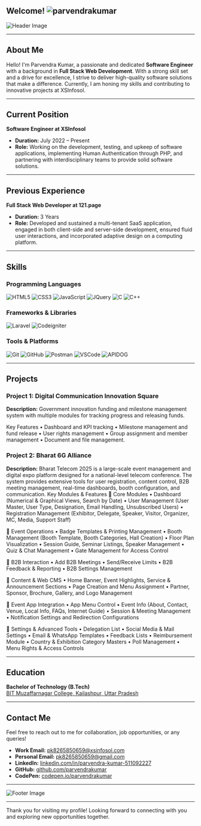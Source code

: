 <!-- # Parvendra Kumar's Professional Profile -->

## Welcome! ![parvendrakumar](https://komarev.com/ghpvc/?username=YourUserName&label=Profile%20views&color=0e75b6&style=flat)

![Header Image](https://i.pinimg.com/736x/6e/03/21/6e0321597039afa3bc11d02d52fdfa6e.jpg)

---

## About Me

Hello! I'm Parvendra Kumar, a passionate and dedicated **Software Engineer** with a background in **Full Stack Web Development**. With a strong skill set and a drive for excellence, I strive to deliver high-quality software solutions that make a difference. Currently, I am honing my skills and contributing to innovative projects at XSInfosol.

---

## Current Position

**Software Engineer at XSInfosol**

- **Duration:** July 2022 – Present
- **Role:** Working on the development, testing, and upkeep of software applications, implementing Human Authentication through PHP, and partnering with interdisciplinary teams to provide solid software solutions.

---

## Previous Experience

**Full Stack Web Developer at 121.page**

- **Duration:** 3 Years
- **Role:** Developed and sustained a multi-tenant SaaS application, engaged in both client-side and server-side development, ensured fluid user interactions, and incorporated adaptive design on a computing platform.

---

## Skills

### Programming Languages
![HTML5](https://img.shields.io/badge/HTML5-E34F26?style=for-the-badge&logo=html5&logoColor=white)
![CSS3](https://img.shields.io/badge/CSS3-1572B6?style=for-the-badge&logo=css3&logoColor=white)
![JavaScript](https://img.shields.io/badge/JavaScript-F7DF1E?style=for-the-badge&logo=javascript&logoColor=black)
![JQuery](https://img.shields.io/badge/jQuery-598ac2?style=for-the-badge&logo=jquery&logoColor=black)
![C](https://img.shields.io/badge/C-a7b8cb?style=for-the-badge&logo=C&logoColor=white)
![C++](https://img.shields.io/badge/C++-024482?style=for-the-badge&logo=&logoColor=white)

### Frameworks & Libraries
![Laravel](https://img.shields.io/badge/Laravel-f9343a?style=for-the-badge&logo=Laravel&logoColor=black)
![Codeigniter](https://img.shields.io/badge/codeigniter-dd4814?style=for-the-badge&logo=codeigniter&logoColor=black)

### Tools & Platforms
![Git](https://img.shields.io/badge/Git-F05032?style=for-the-badge&logo=git&logoColor=white)
![GitHub](https://img.shields.io/badge/GitHub-181717?style=for-the-badge&logo=github&logoColor=white)
![Postman](https://img.shields.io/badge/postman-ef5822?style=for-the-badge&logo=postman&logoColor=white)
![VSCode](https://img.shields.io/badge/VSCode-007ACC?style=for-the-badge&logo=visual-studio-code&logoColor=white)
![APIDOG](https://img.shields.io/badge/APIDOG-1477ff?style=for-the-badge&logo=postman&logoColor=white)

---

## Projects

### Project 1: Digital Communication Innovation Square
**Description:** Government innovation funding and milestone management system with multiple modules for tracking progress and releasing funds.

Key Features
•
Dashboard and KPI tracking
•
Milestone management and fund release
•
User rights management
•
Group assignment and member management
•
Document and file management.

### Project 2: Bharat 6G Alliance
**Description:** Bharat Telecom 2025 is a large-scale event management and digital expo platform designed for a national-level telecom conference. The system provides extensive tools for user registration, content control, B2B meeting management, real-time dashboards, booth configuration, and communication.
Key Modules & Features
🔹 Core Modules
• Dashboard (Numerical & Graphical Views, Search by Date)
• User Management (User Master, User Type, Designation, Email Handling, Unsubscribed Users)
• Registration Management (Exhibitor, Delegate, Speaker, Visitor, Organizer, MC, Media, Support Staff)

🔹 Event Operations
• Badge Templates & Printing Management
• Booth Management (Booth Template, Booth Categories, Hall Creation)
• Floor Plan Visualization
• Session Guide, Seminar Listings, Speaker Management
• Quiz & Chat Management
• Gate Management for Access Control

🔹 B2B Interaction
• Add B2B Meetings
• Send/Receive Limits
• B2B Feedback & Reporting
• B2B Settings Management

🔹 Content & Web CMS
• Home Banner, Event Highlights, Service & Announcement Sections
• Page Creation and Menu Assignment
• Partner, Sponsor, Brochure, Gallery, and Logo Management

🔹 Event App Integration
• App Menu Control
• Event Info (About, Contact, Venue, Local Info, FAQs, Internet Guide)
• Session & Meeting Management
• Notification Settings and Redirection Configurations

🔹 Settings & Advanced Tools
• Delegation List
• Social Media & Mail Settings
• Email & WhatsApp Templates
• Feedback Lists
• Reimbursement Module
• Country & Exhibition Category Masters
• Poll Management
• Menu Rights & Access Controls


---
## Education

**Bachelor of Technology (B.Tech)**  
[BIT Muzaffarnagar College, Kailashpur, Uttar Pradesh](https://www.bhagwantgroup.com)

---

## Contact Me

Feel free to reach out to me for collaboration, job opportunities, or any queries!

- **Work Email:** [pk8265850659@xsinfosol.com](mailto:pk8265850659@xsinfosol.com)
- **Personal Email:** [pk8265850659@gmail.com](mailto:pk8265850659@gmail.com)
- **LinkedIn:** [linkedin.com/in/parvendra-kumar-511092227](https://www.linkedin.com/in/parvendra-kumar-511092227/)
- **GitHub:** [github.com/parvendrakumar](https://github.com/parvendrakumar)
- **CodePen:** [codepen.io/parvendrakumar](https://codepen.io/parvendrakumar)

---

![Footer Image](https://i.ibb.co/bLMxCBb/e03edbe588d3866d539e5bbb35d9080c.jpg)

---

Thank you for visiting my profile! Looking forward to connecting with you and exploring new opportunities together.
